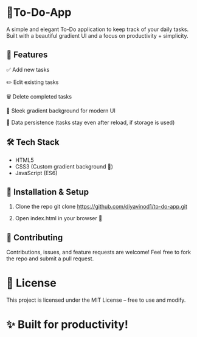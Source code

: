 # 📝To-Do-App

A simple and elegant To-Do application to keep track of your daily tasks.
Built with a beautiful gradient UI and a focus on productivity + simplicity.

## 🚀 Features

✅ Add new tasks

✏️ Edit existing tasks

🗑️ Delete completed tasks

🌈 Sleek gradient background for modern UI

💾 Data persistence (tasks stay even after reload, if storage is used)

## 🛠️ Tech Stack
- HTML5
- CSS3 (Custom gradient background 🎨)
- JavaScript (ES6)

## 📂 Installation & Setup

1. Clone the repo
     git clone https://github.com/diyavinod1/to-do-app.git

2. Open index.html in your browser 🚀

## 🤝 Contributing

Contributions, issues, and feature requests are welcome!
Feel free to fork the repo and submit a pull request.

# 📜 License

This project is licensed under the MIT License – free to use and modify.

# ✨ Built for productivity!
